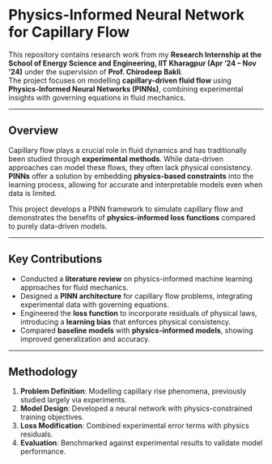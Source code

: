 # Physics-Informed Neural Network for Capillary Flow

This repository contains research work from my **Research Internship at the School of Energy Science and Engineering, IIT Kharagpur (Apr ’24 – Nov ’24)** under the supervision of **Prof. Chirodeep Bakli**.  
The project focuses on modelling **capillary-driven fluid flow** using **Physics-Informed Neural Networks (PINNs)**, combining experimental insights with governing equations in fluid mechanics.

---

## Overview
Capillary flow plays a crucial role in fluid dynamics and has traditionally been studied through **experimental methods**. While data-driven approaches can model these flows, they often lack physical consistency.  
**PINNs** offer a solution by embedding **physics-based constraints** into the learning process, allowing for accurate and interpretable models even when data is limited.

This project develops a PINN framework to simulate capillary flow and demonstrates the benefits of **physics-informed loss functions** compared to purely data-driven models.

---

## Key Contributions
- Conducted a **literature review** on physics-informed machine learning approaches for fluid mechanics.  
- Designed a **PINN architecture** for capillary flow problems, integrating experimental data with governing equations.  
- Engineered the **loss function** to incorporate residuals of physical laws, introducing a **learning bias** that enforces physical consistency.  
- Compared **baseline models** with **physics-informed models**, showing improved generalization and accuracy.  

---

## Methodology
1. **Problem Definition**: Modelling capillary rise phenomena, previously studied largely via experiments.  
2. **Model Design**: Developed a neural network with physics-constrained training objectives.  
3. **Loss Modification**: Combined experimental error terms with physics residuals.  
4. **Evaluation**: Benchmarked against experimental results to validate model performance.  

